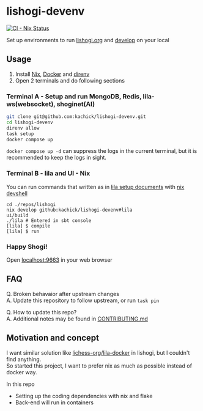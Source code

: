 # lishogi-devenv

[![CI - Nix Status](https://github.com/kachick/lishogi-devenv/actions/workflows/ci-nix.yml/badge.svg?branch=main)](https://github.com/kachick/lishogi-devenv/actions/workflows/ci-nix.yml?query=branch%3Amain+)

Set up environments to run [lishogi.org](https://lishogi.org/) and [develop](https://github.com/WandererXII/lishogi) on your local

## Usage

1. Install [Nix](https://github.com/DeterminateSystems/nix-installer), [Docker](https://www.docker.com/) and [direnv](https://github.com/direnv/direnv)
1. Open 2 terminals and do following sections

### Terminal A - Setup and run MongoDB, Redis, lila-ws(websocket), shoginet(AI)

```bash
git clone git@github.com:kachick/lishogi-devenv.git
cd lishogi-devenv
direnv allow
task setup
docker compose up
```

`docker compose up -d` can suppress the logs in the current terminal, but it is recommended to keep the logs in sight.

### Terminal B - lila and UI - Nix

You can run commands that written as in [lila setup documents](https://github.com/lichess-org/lila/wiki/Lichess-Development-Onboarding) with [nix devshell](flake.nix)

```console
cd ./repos/lishogi
nix develop github:kachick/lishogi-devenv#lila
ui/build
./lila # Entered in sbt console
[lila] $ compile
[lila] $ run
```

### Happy Shogi!

Open [localhost:9663](http://localhost:9663/) in your web browser

## FAQ

Q. Broken behavaior after upstream changes\
A. Update this repository to follow upstream, or run `task pin`

Q. How to update this repo?\
A. Additional notes may be found in [CONTRIBUTING.md](CONTRIBUTING.md)

## Motivation and concept

I want similar solution like [lichess-org/lila-docker](https://github.com/lichess-org/lila-docker) in lishogi, but I couldn't find anything.\
So started this project, I want to prefer nix as much as possible instead of docker way.

In this repo

- Setting up the coding dependencies with nix and flake
- Back-end will run in containers
